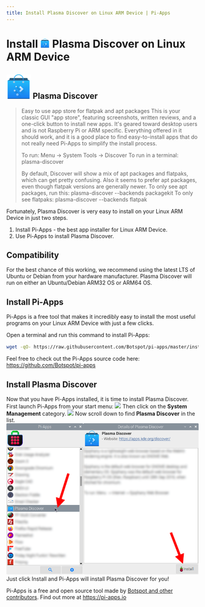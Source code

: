 ```yaml
---
title: Install Plasma Discover on Linux ARM Device | Pi-Apps
---
```

<div class="simple-install-content content">

# Install <img src="/img/app-icons/Plasma Discover/icon-64.png" height=24> Plasma Discover on Linux ARM Device

## <img src="/img/app-icons/Plasma Discover/icon-64.png"> Plasma Discover
> Easy to use app store for flatpak and apt packages
> This is your classic GUI "app store", featuring screenshots, written reviews, and a one-click button to install new apps. It's geared toward desktop users and is not Raspberry Pi or ARM specific. Everything offered in it should work, and it is a good place to find easy-to-install apps that do not really need Pi-Apps to simplify the install process.
> 
> To run: Menu -> System Tools -> Discover
> To run in a terminal: plasma-discover
> 
> By default, Discover will show a mix of apt packages and flatpaks, which can get pretty confusing. Also it seems to prefer apt packages, even though flatpak versions are generally newer.
> To only see apt packages, run this: plasma-discover --backends packagekit
> To only see flatpaks: plasma-discover --backends flatpak

Fortunately, Plasma Discover is very easy to install on your Linux ARM Device in just two steps.
1. Install Pi-Apps - the best app installer for Linux ARM Device.
2. Use Pi-Apps to install Plasma Discover.
</div>
<div class="simple-install-content content">

## Compatibility
For the best chance of this working, we recommend using the latest LTS of Ubuntu or Debian from your hardware manufacturer.
Plasma Discover will run on either an Ubuntu/Debian ARM32 OS or ARM64 OS.
</div>
<div class="simple-install-content content">

## Install Pi-Apps

Pi-Apps is a free tool that makes it incredibly easy to install the most useful programs on your Linux ARM Device with just a few clicks.

Open a terminal and run this command to install Pi-Apps:
```bash
wget -qO- https://raw.githubusercontent.com/Botspot/pi-apps/master/install | bash
```
Feel free to check out the Pi-Apps source code here: https://github.com/Botspot/pi-apps
</div>
<div class="simple-install-content content">

## Install Plasma Discover

Now that you have Pi-Apps installed, it is time to install Plasma Discover.
First launch Pi-Apps from your start menu:
<img src="/img/start-menu.png">
Then click on the <b>System Management</b> category.
<img src="/img/category-selections/System Management.png">
Now scroll down to find <b>Plasma Discover</b> in the list.
<img src="/img/app-icons/Plasma Discover/app-selection.png">
Just click Install and Pi-Apps will install Plasma Discover for you!
</div>
<div class="simple-install-content content">

Pi-Apps is a free and open source tool made by [Botspot and other contributors](/about/#contributors). Find out more at https://pi-apps.io
</div>
